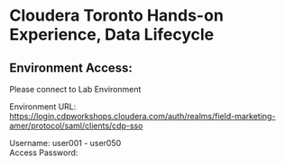 # Cloudera Toronto Hands-on Experience, Data Lifecycle 

## Environment Access:

Please connect to Lab Environment

Environment URL: https://login.cdpworkshops.cloudera.com/auth/realms/field-marketing-amer/protocol/saml/clients/cdp-sso

Username:         user001 - user050  
Access Password:  
